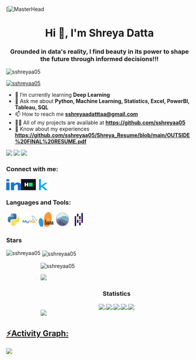[![MasterHead](https://i.pinimg.com/originals/e3/3d/ff/e33dffe14c05041b40e936901320b154.gif)
<h1 align="center">Hi 👋, I'm Shreya Datta</h1>
<h3 align="center">Grounded in data's reality, I find beauty in its power to shape the future through informed decisions!!!</h3>
<p align="left"> <img src="https://komarev.com/ghpvc/?username=sshreyaa05&label=Profile%20views&color=0e75b6&style=flat" alt="sshreyaa05" /> </p>

<p align="left"> <a href="https://github.com/ryo-ma/github-profile-trophy"><img src="https://github-profile-trophy.vercel.app/?username=sshreyaa05&theme=radical" alt="sshreyaa05" /></a> </p>

- 🌱 I’m currently learning **Deep Learning**
- 💬 Ask me about **Python, Machine Learning, Statistics, Excel, PowerBI, Tableau, SQL**
- 📫 How to reach me **sshreyaadatttaa@gmail.com**
- 👨‍💻 All of my projects are available at **https://github.com/sshreyaa05**
- 📄 Know about my experiences **https://github.com/sshreyaa05/Shreya_Resume/blob/main/OUTSIDE%20FINAL%20RESUME.pdf**

<div> <a href="https://www.linkedin.com/in/https://www.linkedin.com/in/shreya-datta-4a3a2b288" target="_blank"><img src="https://img.shields.io/badge/LinkedIn-0077B5?style=for-the-badge&logo=linkedin&logoColor=white" target="_blank"></a>
<a href="https://github.com/sshreyaa05" target="_blank"><img src="https://img.shields.io/badge/GitHub-100000?style=for-the-badge&logo=github&logoColor=white" target="_blank"></a>
<a href = "mailto:sshreyaadatttaa@gmail.com"><img src="https://img.shields.io/badge/-Gmail-%23333?style=for-the-badge&logo=gmail&logoColor=white" target="_blank"></a>
</div><h3 align="left">Connect with me:</h3>
<p align="left">
<a href="https://linkedin.com/in/https://www.linkedin.com/in/shreya-datta-4a3a2b288" target="blank"><img align="center" src="https://raw.githubusercontent.com/teamedwardforever/Readme-Generator/71f25dd8b98329b168142a6b782a107b75eab178/svg/Social/linked-in-alt.svg" alt="https://www.linkedin.com/in/shreya-datta-4a3a2b288" height="30" width="40" /></a><a href="https://www.hackerrank.com/https://www.hackerrank.com/sshreyaadatttaa" target="blank"><img align="center" src="https://raw.githubusercontent.com/teamedwardforever/Readme-Generator/71f25dd8b98329b168142a6b782a107b75eab178/svg/Social/hackerrank.svg" alt="https://www.hackerrank.com/sshreyaadatttaa" height="30" width="40" /></a><a href="https://kaggle.com/https://www.kaggle.com/sintrella" target="blank"><img align="center" src="https://raw.githubusercontent.com/teamedwardforever/Readme-Generator/71f25dd8b98329b168142a6b782a107b75eab178/svg/Social/kaggle.svg" alt="https://www.kaggle.com/sintrella" height="30" width="40" /></a></p>

<h3 align="left">Languages and Tools:</h3>
<p align="left">
<img src="https://raw.githubusercontent.com/teamedwardforever/Readme-Generator/71f25dd8b98329b168142a6b782a107b75eab178/svg/Skills/Languages/python-original.svg" alt="Python" width="40" height="40"/>
<img src="https://raw.githubusercontent.com/teamedwardforever/Readme-Generator/71f25dd8b98329b168142a6b782a107b75eab178/svg/Skills/Database/mysql-original-wordmark.svg" alt="Mysql" width="40" height="40"/>
<img src="https://raw.githubusercontent.com/teamedwardforever/Readme-Generator/71f25dd8b98329b168142a6b782a107b75eab178/svg/Skills/ML/Scikit_learn_logo_small.svg" alt="Scikit" width="40" height="40"/>
<img src="https://raw.githubusercontent.com/teamedwardforever/Readme-Generator/71f25dd8b98329b168142a6b782a107b75eab178/svg/Skills/ML/logo-mark-lightbg.svg" alt="SeaBorn" width="40" height="40"/>
<img src="https://raw.githubusercontent.com/teamedwardforever/Readme-Generator/71f25dd8b98329b168142a6b782a107b75eab178/svg/Skills/ML/pandas-original.svg" alt="Pandas" width="40" height="40"/>
</p>

<h3 align="left">Stars</h3>
<img align="left" height="180em" src="https://github-readme-stats.vercel.app/api/top-langs/?username=sshreyaa05&layout=compact&theme=radical" alt=sshreyaa05 />

<p>&nbsp;<img align="center" height="180em" src="https://github-readme-stats.vercel.app/api?username=sshreyaa05&show_icons=true&locale=en&theme=radical" alt="sshreyaa05" /></p>

<p><img align="center" height="180em" src="https://github-readme-streak-stats.herokuapp.com/?user=sshreyaa05&theme=radical" alt="sshreyaa05" /></p>

<img src="https://user-images.githubusercontent.com/73097560/115834477-dbab4500-a447-11eb-908a-139a6edaec5c.gif"><h3 align="center">Statistics</h3>
<div align="center">
<a href="https://github.com/sshreyaa05">
<img align="center" src="http://github-profile-summary-cards.vercel.app/api/cards/stats?username=sshreyaa05&theme=radical" height="180em" />
<img align="center" src="http://github-profile-summary-cards.vercel.app/api/cards/most-commit-language?username=sshreyaa05&theme=radical" height="180em" />
<img align="center" src="http://github-profile-summary-cards.vercel.app/api/cards/repos-per-language?username=sshreyaa05&theme=2077" height="180em" />
<img align="center" src="http://github-profile-summary-cards.vercel.app/api/cards/productive-time?username=sshreyaa05&theme=2077" height="180em" />
<img align="center" src="http://github-profile-summary-cards.vercel.app/api/cards/profile-details?username=sshreyaa05&theme=2077" height="180em" />
</div>
<img src="https://user-images.githubusercontent.com/73097560/115834477-dbab4500-a447-11eb-908a-139a6edaec5c.gif"><h2 align="left">⚡Activity Graph:</h2>
<img align="center" src="https://github-readme-activity-graph.vercel.app/graph?username=sshreyaa05&theme=elegant"/>
